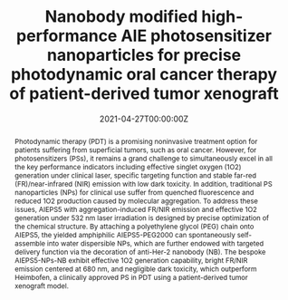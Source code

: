 ---
title: 'Nanobody modified high-performance AIE photosensitizer nanoparticles for precise photodynamic oral cancer therapy of patient-derived tumor xenograft'

# Authors
# If you created a profile for a user (e.g. the default `admin` user), write the username (folder name) here
# and it will be replaced with their full name and linked to their profile.
authors:
  - Wenbo Wu
  - Leilei Shi
  - Yukun Duan
  - Shidang Xu
  - Lingyue Shen
  - Ting Zhu
  - Lidan Hou
  - Xiangjun Meng
  - Bin Liu*

# Author notes (optional)
author_notes:
  - 'Equal contribution'
  - 'Equal contribution'
  - 'Equal contribution'
  - 'Equal contribution'
  - 'Equal contribution'
  - 'Equal contribution'
  - 'Equal contribution'
  - 'Corresponding author'
  - 'Corresponding author'

date: '2021-04-27T00:00:00Z'
doi: '10.1016/j.biomaterials.2021.120870'

# Schedule page publish date (NOT publication's date).
publishDate: '2021-05-11T00:00:00Z'

# Publication type.
# Accepts a single type but formatted as a YAML list (for Hugo requirements).
# Enter a publication type from the CSL standard.
publication_types: ['article-journal']

# Publication name and optional abbreviated publication name.
publication: In *Biomaterials*
publication_short: In *Biomaterials*

abstract: Photodynamic therapy (PDT) is a promising noninvasive treatment option for patients suffering from superficial tumors, such as oral cancer. However, for photosensitizers (PSs), it remains a grand challenge to simultaneously excel in all the key performance indicators including effective singlet oxygen (1O2) generation under clinical laser, specific targeting function and stable far-red (FR)/near-infrared (NIR) emission with low dark toxicity. In addition, traditional PS nanoparticles (NPs) for clinical use suffer from quenched fluorescence and reduced 1O2 production caused by molecular aggregation. To address these issues, AIEPS5 with aggregation-induced FR/NIR emission and effective 1O2 generation under 532 nm laser irradiation is designed by precise optimization of the chemical structure. By attaching a polyethylene glycol (PEG) chain onto AIEPS5, the yielded amphiphilic AIEPS5-PEG2000 can spontaneously self-assemble into water dispersible NPs, which are further endowed with targeted delivery function via the decoration of anti-Her-2 nanobody (NB). The bespoke AIEPS5-NPs-NB exhibit effective 1O2 generation capability, bright FR/NIR emission centered at 680 nm, and negligible dark toxicity, which outperform Heimbofen, a clinically approved PS in PDT using a patient-derived tumor xenograft model.

# Summary. An optional shortened abstract.
summary: Photodynamic therapy (PDT) is a promising noninvasive treatment option for patients suffering from superficial tumors, such as oral cancer. However, for photosensitizers (PSs), it remains a grand challenge to simultaneously excel in all the key performance indicators including effective singlet oxygen (1O2) generation under clinical laser, specific targeting function and stable far-red (FR)/near-infrared (NIR) emission with low dark toxicity. In addition, traditional PS nanoparticles (NPs) for clinical use suffer from quenched fluorescence and reduced 1O2 production caused by molecular aggregation. To address these issues, AIEPS5 with aggregation-induced FR/NIR emission and effective 1O2 generation under 532 nm laser irradiation is designed by precise optimization of the chemical structure. By attaching a polyethylene glycol (PEG) chain onto AIEPS5, the yielded amphiphilic AIEPS5-PEG2000 can spontaneously self-assemble into water dispersible NPs, which are further endowed with targeted delivery function via the decoration of anti-Her-2 nanobody (NB). The bespoke AIEPS5-NPs-NB exhibit effective 1O2 generation capability, bright FR/NIR emission centered at 680 nm, and negligible dark toxicity, which outperform Heimbofen, a clinically approved PS in PDT using a patient-derived tumor xenograft model.
tags: []

# Display this page in the Featured widget?
featured: true

# Custom links (uncomment lines below)
# links:
# - name: Custom Link
#   url: http://example.org

url_pdf: 'https://pdf.sciencedirectassets.com/271870/1-s2.0-S0142961221X00063/1-s2.0-S014296122100226X/main.pdf?X-Amz-Security-Token=IQoJb3JpZ2luX2VjEBAaCXVzLWVhc3QtMSJGMEQCICGhWC0ricCo3sUXxHCCAUOiUH3EK%2BQdNRffMtQBTJd2AiALF8aKHHXxdjk2PKHpmodMZkPwXAjbY9mTEsrEbR0gNyqzBQhZEAUaDDA1OTAwMzU0Njg2NSIMPHHadiLkaOfLrHfEKpAFDqxKVRl0tJh%2FjAn15TZYkNmrIsPhLZoz3F1xRSWOUvlXEZxzmWVSWTPsn3byinvt1vhkmQuaEYnRq%2FG%2F0J0wGd7IQibFMahwCbFr2AJxJcKqwMxZ2TEaMCK156EycB%2BQnj889rQrtzlfjlz3UJwrxSV14CsmaCHjBzW%2BXI4Imf52WOj2Sbb0AuqBOZJKIdqY0S2YArmZVUDq2TYlyVrAdoNfMSKD9mbHRyzmA7hOWCh8Mt0FNAE0VGD0UHowCKD3hR%2BI7pnI4d85MQrEzJr82Wlqxa4BDTb%2FSiNFDqN9TPzvACKGlJFd7y1C12AKRw6QrtSbrSTNNr9ZpSrE4nRVbkcXRU59ySA%2BZC90gioooCo3XlPjBKhvdvcz6F3tCzTKq7MlC0XdRADKfW5eqSBaXfpR49EoHYJvnQsptS%2F9bcCL9syQ5NWQHz1b7xy%2Frk5qBj2CTtGjqJn591UZ16EwmXP8K6YmUsGR2%2B%2Fc%2Ffn0LiCX4tWVLbgtadsqVNlaOMLi6dwI7ydHJ%2F2%2BJj6ax28ykNjFFa4GYGqWPtzbeW8dRpL14lp1WP6cPC7jFo9emrjzOOqwcSflUwJ6rI31qIpBHdFED0a%2BPXeiyb0J3Nnoqv5tyM31ragQrFQj3H%2F01TxqaJ%2FJBKt9plVimDgeINOq19SYD2TWN7uttqadDFVPTjj4ebWAYgsz%2FsoU%2F2U96Qy8EucgYF3OXaJWzeQoDlIXhpbxjK1lOTbLxmomAwN%2FoZkCFWBYg88EVwCxqGJ7tfGUo0qxxLLy%2Fc%2BqNtcypAGD7oFLAmGxlHwlZ3WxTbQ9WAwcIzBG19owJDj2l%2BqZEs2J85td4fnbKL7cH3hF5XXCTqnZujutaaXGhgtNo9fGPggw94vktwY6sgFeV9pbrZO5bTtZS0hLJ3%2F0e0tCnA5ZkKH3VbofsDo4plj9uJpjkRVZo8BVL5vml9NhskxqgnLNs6sl08ErZkxRz1AKM%2FnqTdxkzT%2Ba%2B6Fzhsix5oQol7NmaL7L29Q2X0mllSsl83xDetzUuEcG3IJhEHbPakvE0xfe9B1Dn65q7bPIqSw5VoH2JE7tPVFwdlTl5TiFuTzW4ZTvy%2B%2B0qeKNJVn0iPdxh6e5xjCyYeSP6iu4&X-Amz-Algorithm=AWS4-HMAC-SHA256&X-Amz-Date=20240929T090458Z&X-Amz-SignedHeaders=host&X-Amz-Expires=300&X-Amz-Credential=ASIAQ3PHCVTYTP3RPJ7N%2F20240929%2Fus-east-1%2Fs3%2Faws4_request&X-Amz-Signature=faf0a31dbdb4393a0d3ae22a61cbd4d1e61bfb36b5e7d126e0892eeac71ba09c&hash=d50628f1fbdc4399011704e1bcc11f1cf77639c63760cf9807f01aad1925fad9&host=68042c943591013ac2b2430a89b270f6af2c76d8dfd086a07176afe7c76c2c61&pii=S014296122100226X&tid=spdf-e30370fe-8903-401f-b6c8-7e28f98d2fb9&sid=a494f4013f7712422199ee7763e97df401a2gxrqa&type=client&tsoh=d3d3LnNjaWVuY2VkaXJlY3QuY29t&ua=190e560c000001085003&rr=8caacf0c1be420f5&cc=cn'
url_code: ''
url_dataset: ''
url_poster: ''
url_project: ''
url_slides: ''
url_source: ''
url_video: ''

# Featured image
# To use, add an image named `featured.jpg/png` to your page's folder.
image:
  caption: 'Image credit: [**Unsplash**](https://unsplash.com/photos/pLCdAaMFLTE)'
  focal_point: ''
  preview_only: false
---